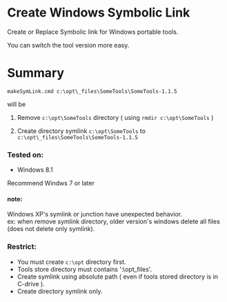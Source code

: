 Create Windows Symbolic Link
============================

Create or Replace Symbolic link for Windows portable tools.

You can switch the tool version more easy.


Summary
============================

`makeSymLink.cmd c:\opt\_files\SomeTools\SomeTools-1.1.5`

will be

1. Remove `c:\opt\SomeTools` directory ( using `rmdir c:\opt\SomeTools` )

2. Create directory symlink `c:\opt\SomeTools` to `c:\opt\_files\SomeTools\SomeTools-1.1.5`




### Tested on:

* Windows 8.1

Recommend Windws 7 or later

#### note:   
Windows XP's symlink or junction have unexpected behavior.  
ex: when remove symlink directory, older version's windows delete all files (does not delete only symlink).



### Restrict:

* You must create `c:\opt` directory first.
* Tools store directory must contains ':\opt\_files\'.
* Create symlink using absolute path ( even if tools stored directory is in C-drive ).
* Create directory symlink only.


